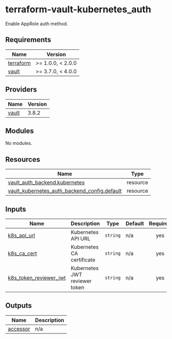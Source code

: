 # terraform-vault-kubernetes_auth

Enable AppRole auth method.

<!-- BEGIN_TF_DOCS -->
## Requirements

| Name | Version |
|------|---------|
| <a name="requirement_terraform"></a> [terraform](#requirement\_terraform) | >= 1.0.0, < 2.0.0 |
| <a name="requirement_vault"></a> [vault](#requirement\_vault) | >= 3.7.0, < 4.0.0 |

## Providers

| Name | Version |
|------|---------|
| <a name="provider_vault"></a> [vault](#provider\_vault) | 3.8.2 |

## Modules

No modules.

## Resources

| Name | Type |
|------|------|
| [vault_auth_backend.kubernetes](https://registry.terraform.io/providers/hashicorp/vault/latest/docs/resources/auth_backend) | resource |
| [vault_kubernetes_auth_backend_config.default](https://registry.terraform.io/providers/hashicorp/vault/latest/docs/resources/kubernetes_auth_backend_config) | resource |

## Inputs

| Name | Description | Type | Default | Required |
|------|-------------|------|---------|:--------:|
| <a name="input_k8s_api_url"></a> [k8s\_api\_url](#input\_k8s\_api\_url) | Kubernetes API URL | `string` | n/a | yes |
| <a name="input_k8s_ca_cert"></a> [k8s\_ca\_cert](#input\_k8s\_ca\_cert) | Kubernetes CA certificate | `string` | n/a | yes |
| <a name="input_k8s_token_reviewer_jwt"></a> [k8s\_token\_reviewer\_jwt](#input\_k8s\_token\_reviewer\_jwt) | Kubernetes JWT reviewer token | `string` | n/a | yes |

## Outputs

| Name | Description |
|------|-------------|
| <a name="output_accessor"></a> [accessor](#output\_accessor) | n/a |
<!-- END_TF_DOCS -->